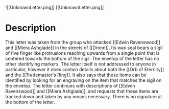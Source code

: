 ![[UnknownLetter.png]]
[[UnknownLetter.png]]
# Description

This letter was taken from the group who attacked [[Edwin Ravenswood]] and [[Miera Ashglade]] in the streets of [[Dronn]]. Its wax seal bears a sigil of five finger like protrusions reaching upwards from a single point that is centered towards the bottom of the sigil. The envelop of the letter has no other identifying markers. The letter itself is not addressed to anyone in particular, however it does contain details about both the [[Orb of Eternity]] and the [[Trademaster's Ring]]. It also says that these items can be identified by looking for an engraving on the item that matches the sigil on the envelop. The letter continues with descriptions of [[Edwin Ravenswood]] and [[Miera Ashglade]], and requests that these items are tracked down and taken by any means necessary. There is no signature at the bottom of the letter.